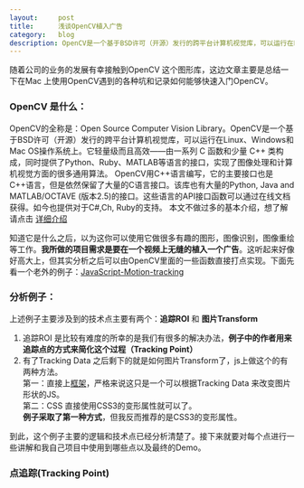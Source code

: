 ```yaml
---
layout:     post
title:      浅谈OpenCV植入广告
category:   blog
description: OpenCV是一个基于BSD许可（开源）发行的跨平台计算机视觉库，可以运行在Linux、Windows和Mac OS操作系统上。它轻量级而且高效——由一系列 C 函数和少量 C++ 类构成，同时提供了Python、Ruby、MATLAB等语言的接口，实现了图像处理和计算机视觉方面的很多通用算法。
---
```

随着公司的业务的发展有幸接触到OpenCV 这个图形库，这边文章主要是总结一下在Mac 上使用OpenCV遇到的各种坑和记录如何能够快速入门OpenCV。

### OpenCV 是什么：
OpenCV的全称是：Open Source Computer Vision Library。OpenCV是一个基于BSD许可（开源）发行的跨平台计算机视觉库，可以运行在Linux、Windows和Mac OS操作系统上。它轻量级而且高效——由一系列 C 函数和少量 C++ 类构成，同时提供了Python、Ruby、MATLAB等语言的接口，实现了图像处理和计算机视觉方面的很多通用算法。
OpenCV用C++语言编写，它的主要接口也是C++语言，但是依然保留了大量的C语言接口。该库也有大量的Python, Java and MATLAB/OCTAVE (版本2.5)的接口。这些语言的API接口函数可以通过在线文档获得。如今也提供对于C#,Ch, Ruby的支持。 本文不做过多的基本介绍，想了解请点击 [详细介绍](http://baike.baidu.com/link?url=uXKQmm6cNEumNPt9Cbx-R4OWNro9jBvYMVGhIU5OhXdTyPcBDlaL2UThxRqjG2gGHKjIGAmymw_YhTXtLYc68q)

知道它是什么之后，以为这你可以使用它做很多有趣的图形，图像识别，图像重绘等工作。**我所做的项目需求是要在一个视频上无缝的植入一个广告**。这听起来好像好高大上，但其实分析之后可以由OpenCV里面的一些函数直接打点实现。下面先看一个老外的例子：[JavaScript-Motion-tracking](http://www.soundstep.com/blog/2012/03/19/javascript-motion-tracking/)

### 分析例子：
上述例子主要涉及到的技术点主要有两个：**追踪ROI** 和 **图片Transform**
1. 追踪ROI 是比较有难度的所幸的是我们有很多的解决办法，**例子中的作者用来追踪点的方式来简化这个过程（Tracking  Point）**
2. 有了Tracking Data 之后剩下的就是如何图片Transform了，js上做这个的有两种方法。   
第一：直接上[框架](https://github.com/AllanChen/allanchen.github.io/blob/master/resource/perspective.js)，严格来说这只是一个可以根据Tracking Data 来改变图片形状的JS。   
第二：CSS 直接使用CSS3的变形属性就可以了。   
**例子采取了第一种方式**，但我反而推荐的是CSS3的变形属性。

到此，这个例子主要的逻辑和技术点已经分析清楚了。接下来就要对每个点进行一些讲解和我自己项目中使用到哪些点以及最终的Demo。

### 点追踪(Tracking Point)